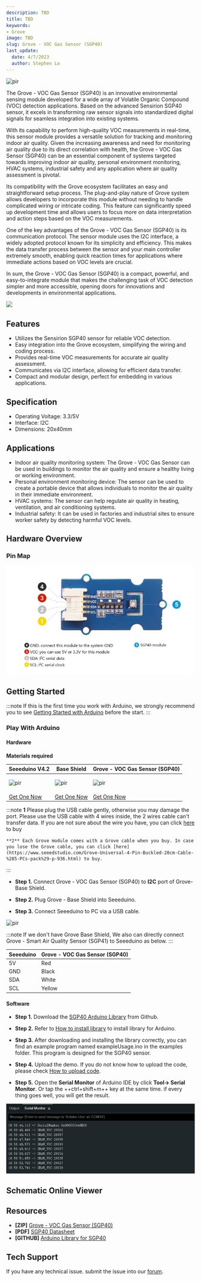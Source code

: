 ```yaml
---
description: TBD
title: TBD
keywords:
- Grove
image: TBD
slug: Grove - VOC Gas Sensor (SGP40)
last_update:
  date: 4/7/2023
  author: Stephen Lo
---
```



<!-- ![](https://files.seeedstudio.com/wiki/Grove-VOC_and_eCO2_Gas_Sensor-SGP30/img/IMG_0012a.jpg) -->
  <p style={{textAlign: 'center'}}><img src="https://files.seeedstudio.com/wiki/Grove-VOC_and_eCO2_Gas_Sensor-SGP30/img/IMG_0012a.jpg" alt="pir" width={600} height="auto" /></p>

The Grove - VOC Gas Sensor (SGP40) is an innovative environmental sensing module developed for a wide array of Volatile Organic Compound (VOC) detection applications. Based on the advanced Sensirion SGP40 sensor, it excels in transforming raw sensor signals into standardized digital signals for seamless integration into existing systems.

With its capability to perform high-quality VOC measurements in real-time, this sensor module provides a versatile solution for tracking and monitoring indoor air quality. Given the increasing awareness and need for monitoring air quality due to its direct correlation with health, the Grove - VOC Gas Sensor (SGP40) can be an essential component of systems targeted towards improving indoor air quality, personal environment monitoring, HVAC systems, industrial safety and any application where air quality assessment is pivotal.

Its compatibility with the Grove ecosystem facilitates an easy and straightforward setup process. The plug-and-play nature of Grove system allows developers to incorporate this module without needing to handle complicated wiring or intricate coding. This feature can significantly speed up development time and allows users to focus more on data interpretation and action steps based on the VOC measurements.

One of the key advantages of the Grove - VOC Gas Sensor (SGP40) is its communication protocol. The sensor module uses the I2C interface, a widely adopted protocol known for its simplicity and efficiency. This makes the data transfer process between the sensor and your main controller extremely smooth, enabling quick reaction times for applications where immediate actions based on VOC levels are crucial.

In sum, the Grove - VOC Gas Sensor (SGP40) is a compact, powerful, and easy-to-integrate module that makes the challenging task of VOC detection simpler and more accessible, opening doors for innovations and developments in environmental applications.

<p style={{textAlign: 'center'}}><a href="https://www.seeedstudio.com/-Grove-VOC-and-eCO2-Gas-Sensor-(SGP30)-p-3071.html" target="_blank"><img src="https://files.seeedstudio.com/wiki/Seeed-WiKi/docs/images/300px-Get_One_Now_Banner-ragular.png" /></a></p>


## Features

- Utilizes the Sensirion SGP40 sensor for reliable VOC detection.
- Easy integration into the Grove ecosystem, simplifying the wiring and coding process.
- Provides real-time VOC measurements for accurate air quality assessment.
- Communicates via I2C interface, allowing for efficient data transfer.
- Compact and modular design, perfect for embedding in various applications.

## Specification

- Operating Voltage: 3.3/5V
- Interface: I2C
- Dimensions: 20x40mm

## Applications

- Indoor air quality monitoring system: The Grove - VOC Gas Sensor can be used in buildings to monitor the air quality and ensure a healthy living or working environment.
- Personal environment monitoring device: The sensor can be used to create a portable device that allows individuals to monitor the air quality in their immediate environment.
- HVAC systems: The sensor can help regulate air quality in heating, ventilation, and air conditioning systems.
- Industrial safety: It can be used in factories and industrial sites to ensure worker safety by detecting harmful VOC levels.

## Hardware Overview

### Pin Map

<!-- ![](https://files.seeedstudio.com/wiki/Grove-VOC_and_eCO2_Gas_Sensor-SGP30/img/pin.jpg) -->
  <p style={{textAlign: 'center'}}><img src="https://raw.githubusercontent.com/Longan-Labs/SGP40/main/images/pinmap.png" alt="pir" width={600} height="auto" /></p>


## Getting Started

:::note
    If this is the first time you work with Arduino, we strongly recommend you to see [Getting Started with Arduino](https://wiki.seeedstudio.com/Getting_Started_with_Arduino/) before the start.
:::

### Play With Arduino

#### Hardware

**Materials required**

| Seeeduino V4.2 | Base Shield| Grove - VOC Gas Sensor (SGP40) |
|--------------|-------------|-----------------|
|<p><img src="https://files.seeedstudio.com/wiki/Grove_Light_Sensor/images/gs_1.jpg" alt="pir" width={600} height="auto" /></p>|<p><img src="https://files.seeedstudio.com/wiki/Grove_Light_Sensor/images/gs_4.jpg" alt="pir" width={600} height="auto" /></p>|<p><img src="https://files.seeedstudio.com/wiki/Grove-VOC_and_eCO2_Gas_Sensor-SGP30/img/thumbnail.jpg" alt="pir" width={500} height="auto" /></p>|
|<a href="https://www.seeedstudio.com/Seeeduino-V4.2-p-2517.html" target="_blank">Get One Now</a>|<a href="https://www.seeedstudio.com/Base-Shield-V2-p-1378.html" target="_blank">Get One Now</a>|<a href="https://www.seeedstudio.com/-Grove-VOC-and-eCO2-Gas-Sensor-(SGP30)-p-3071.html" target="_blank">Get One Now</a>|

:::note
    **1** Please plug the USB cable gently, otherwise you may damage the port. Please use the USB cable with 4 wires inside, the 2 wires cable can't transfer data. If you are not sure about the wire you have, you can click [here](https://www.seeedstudio.com/Micro-USB-Cable-48cm-p-1475.html) to buy
    
    **2** Each Grove module comes with a Grove cable when you buy. In case you lose the Grove cable, you can click [here](https://www.seeedstudio.com/Grove-Universal-4-Pin-Buckled-20cm-Cable-%285-PCs-pack%29-p-936.html) to buy.
:::

- **Step 1.** Connect Grove - VOC Gas Sensor (SGP40) to **I2C** port  of Grove-Base Shield.

- **Step 2.** Plug Grove - Base Shield into Seeeduino.

- **Step 3.** Connect Seeeduino to PC via a USB cable.


<!-- ![](https://files.seeedstudio.com/wiki/Grove-VOC_and_eCO2_Gas_Sensor-SGP30/img/3.jpg) -->
  <p style={{textAlign: 'center'}}><img src="https://files.seeedstudio.com/wiki/Grove-VOC_and_eCO2_Gas_Sensor-SGP30/img/3.jpg" alt="pir" width={600} height="auto" /></p>


:::note
	If we don't have Grove Base Shield, We also can directly connect Grove - Smart Air Quality Sensor (SGP41) to Seeeduino as below.
:::

| Seeeduino     | Grove - VOC Gas Sensor (SGP40) |
|---------------|-------------------------|
| 5V            | Red                     |
| GND           | Black                   |
| SDA           | White                   |
| SCL           | Yellow                  |

#### Software

- **Step 1.** Download the [SGP40 Arduino Library](https://github.com/Longan-Labs/arduino-i2c-sgp40) from Github.

- **Step 2.** Refer to [How to install library](https://wiki.seeedstudio.com/How_to_install_Arduino_Library) to install library for Arduino.

- **Step 3.** After downloading and installing the library correctly, you can find an example program named exampleUsage.ino in the examples folder. This program is designed for the SGP40 sensor.

- **Step 4.** Upload the demo. If you do not know how to upload the code, please check [How to upload code](https://wiki.seeedstudio.com/Upload_Code/).

- **Step 5.** Open the **Serial Monitor** of Arduino IDE by click **Tool-> Serial Monitor**. Or tap the ++ctrl+shift+m++ key at the same time. if every thing goes well, you will get the result.

![](https://raw.githubusercontent.com/Longan-Labs/SGP40/main/images/result.png)

## Schematic Online Viewer

<div className="altium-ecad-viewer" data-project-src="https://github.com/Longan-Labs/SGP40/raw/main/Grove%20-%20VOC%20Gas%20Sensor%20(SGP40).zip" style={{borderRadius: '0px 0px 4px 4px', height: 500, borderStyle: 'solid', borderWidth: 1, borderColor: 'rgb(241, 241, 241)', overflow: 'hidden', maxWidth: 1280, maxHeight: 700, boxSizing: 'border-box'}}>
</div>

## Resources

- **[ZIP]** [Grove - VOC Gas Sensor (SGP40)](https://github.com/Longan-Labs/SGP40/raw/main/Grove%20-%20VOC%20Gas%20Sensor%20(SGP40).zip)
- **[PDF]** [SGP40 Datasheet](https://github.com/Longan-Labs/SGP40/blob/main/Sensirion_Gas_Sensors_Datasheet_SGP40-3135293.pdf)
- **[GITHUB]** [Arduino Library for SGP40](https://github.com/Longan-Labs/arduino-i2c-sgp40)

## Tech Support
If you have any technical issue.  submit the issue into our [forum](https://forum.seeedstudio.com/).